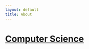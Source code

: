 ```yaml
---
layout: default
title: About
---
```


# [Computer Science](https://en.wikipedia.org/wiki/Computer_science)
